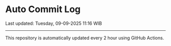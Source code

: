 # Auto Commit Log

Last updated: Tuesday, 09-09-2025 11:16 WIB

---

This repository is automatically updated every 2 hour using GitHub Actions.

